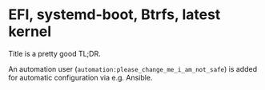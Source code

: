 # EFI, systemd-boot, Btrfs, latest kernel

Title is a pretty good TL;DR.

An automation user (`automation:please_change_me_i_am_not_safe`) is added for
automatic configuration via e.g. Ansible.
